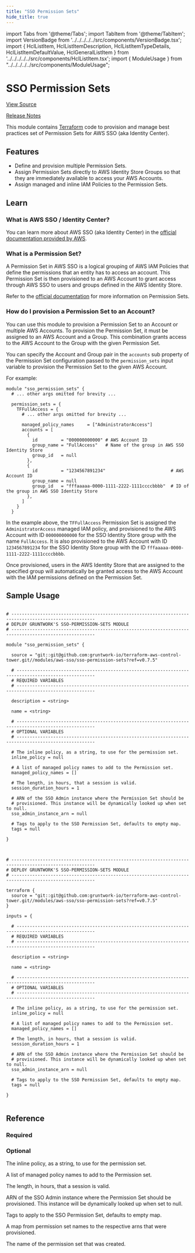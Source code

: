 ```yaml
---
title: "SSO Permission Sets"
hide_title: true
---
```


import Tabs from '@theme/Tabs';
import TabItem from '@theme/TabItem';
import VersionBadge from '../../../../../src/components/VersionBadge.tsx';
import { HclListItem, HclListItemDescription, HclListItemTypeDetails, HclListItemDefaultValue, HclGeneralListItem } from '../../../../../src/components/HclListItem.tsx';
import { ModuleUsage } from "../../../../../src/components/ModuleUsage";

<VersionBadge repoTitle="Control Tower" version="0.7.5" />

# SSO Permission Sets

<a href="https://github.com/gruntwork-io/terraform-aws-control-tower/tree/v0.7.5/modules/aws-sso/sso-permission-sets" className="link-button" title="View the source code for this module in GitHub.">View Source</a>

<a href="https://github.com/gruntwork-io/terraform-aws-control-tower/releases?q=sso-permission-sets" className="link-button" title="Release notes for only versions which impacted this module.">Release Notes</a>

This module contains [Terraform](https://www.terraform.io) code to provision and manage best practices set of Permission Sets for AWS SSO (aka Identity Center).

## Features

*   Define and provision multiple Permission Sets.
*   Assign Permission Sets directly to AWS Identity Store Groups so that they are immediately available to access your AWS
    Accounts.
*   Assign managed and inline IAM Policies to the Permission Sets.

## Learn

### What is AWS SSO / Identity Center?

You can learn more about AWS SSO (aka Identity Center) in the [official documentation provided by
AWS](https://docs.aws.amazon.com/singlesignon/latest/userguide/what-is.html).

### What is a Permission Set?

A Permission Set in AWS SSO is a logical grouping of AWS IAM Policies that define the permissions that an entity has to
access an account. This Permission Set is then provisioned to an AWS Account to grant access through AWS SSO to users
and groups defined in the AWS Identity Store.

Refer to the [official
documentation](https://docs.aws.amazon.com/singlesignon/latest/userguide/permissionsetsconcept.html) for more
information on Permission Sets.

### How do I provision a Permission Set to an Account?

You can use this module to provision a Permission Set to an Account or multiple AWS Accounts. To provision the
Permission Set, it must be assigned to an AWS Account and a Group. This combination grants access to the AWS Account to
the Group with the given Permission Set.

You can specify the Account and Group pair in the `accounts` sub property of the Permission Set configuration passed to
the `permission_sets` input variable to provision the Permission Set to the given AWS Account.

For example:

```hcl
module "sso_permission_sets" {
  # ... other args omitted for brevity ...

  permission_sets = {
    TFFullAccess = {
      # ... other args omitted for brevity ...

      managed_policy_names     = ["AdministratorAccess"]
      accounts = [
        {
          id         = "000000000000" # AWS Account ID
          group_name = "FullAccess"   # Name of the group in AWS SSO Identity Store
          group_id   = null
        },
        {
          id         = "1234567891234"                         # AWS Account ID
          group_name = null
          group_id   = "fffaaaaa-0000-1111-2222-1111ccccbbbb"  # ID of the group in AWS SSO Identity Store
        },
      ]
    }
  }
```

In the example above, the `TFFullAccess` Permission Set is assigned the `AdministratorAccess` managed IAM policy, and
provisioned to the AWS Account with ID `000000000000` for the SSO Identity Store group with the name `FullAccess`. It is
also provisioned to the AWS Account with ID `1234567891234` for the SSO Identity Store group with the ID
`fffaaaaa-0000-1111-2222-1111ccccbbbb`.

Once provisioned, users in the AWS Identity Store that are assigned to the specified group will automatically be granted
access to the AWS Account with the IAM permissions defined on the Permission Set.

## Sample Usage

<Tabs>
<TabItem value="terraform" label="Terraform" default>

```hcl title="main.tf"

# ------------------------------------------------------------------------------------------------------
# DEPLOY GRUNTWORK'S SSO-PERMISSION-SETS MODULE
# ------------------------------------------------------------------------------------------------------

module "sso_permission_sets" {

  source = "git::git@github.com:gruntwork-io/terraform-aws-control-tower.git//modules/aws-sso/sso-permission-sets?ref=v0.7.5"

  # ----------------------------------------------------------------------------------------------------
  # REQUIRED VARIABLES
  # ----------------------------------------------------------------------------------------------------

  description = <string>

  name = <string>

  # ----------------------------------------------------------------------------------------------------
  # OPTIONAL VARIABLES
  # ----------------------------------------------------------------------------------------------------

  # The inline policy, as a string, to use for the permission set.
  inline_policy = null

  # A list of managed policy names to add to the Permission set.
  managed_policy_names = []

  # The length, in hours, that a session is valid.
  session_duration_hours = 1

  # ARN of the SSO Admin instance where the Permission Set should be
  # provisioned. This instance will be dynamically looked up when set to null.
  sso_admin_instance_arn = null

  # Tags to apply to the SSO Permission Set, defaults to empty map.
  tags = null

}


```

</TabItem>
<TabItem value="terragrunt" label="Terragrunt" default>

```hcl title="terragrunt.hcl"

# ------------------------------------------------------------------------------------------------------
# DEPLOY GRUNTWORK'S SSO-PERMISSION-SETS MODULE
# ------------------------------------------------------------------------------------------------------

terraform {
  source = "git::git@github.com:gruntwork-io/terraform-aws-control-tower.git//modules/aws-sso/sso-permission-sets?ref=v0.7.5"
}

inputs = {

  # ----------------------------------------------------------------------------------------------------
  # REQUIRED VARIABLES
  # ----------------------------------------------------------------------------------------------------

  description = <string>

  name = <string>

  # ----------------------------------------------------------------------------------------------------
  # OPTIONAL VARIABLES
  # ----------------------------------------------------------------------------------------------------

  # The inline policy, as a string, to use for the permission set.
  inline_policy = null

  # A list of managed policy names to add to the Permission set.
  managed_policy_names = []

  # The length, in hours, that a session is valid.
  session_duration_hours = 1

  # ARN of the SSO Admin instance where the Permission Set should be
  # provisioned. This instance will be dynamically looked up when set to null.
  sso_admin_instance_arn = null

  # Tags to apply to the SSO Permission Set, defaults to empty map.
  tags = null

}


```

</TabItem>
</Tabs>




## Reference

<Tabs>
<TabItem value="inputs" label="Inputs" default>

### Required

<HclListItem name="description" requirement="required" type="string">
</HclListItem>

<HclListItem name="name" requirement="required" type="string">
</HclListItem>

### Optional

<HclListItem name="inline_policy" requirement="optional" type="string">
<HclListItemDescription>

The inline policy, as a string, to use for the permission set.

</HclListItemDescription>
<HclListItemDefaultValue defaultValue="null"/>
</HclListItem>

<HclListItem name="managed_policy_names" requirement="optional" type="list(string)">
<HclListItemDescription>

A list of managed policy names to add to the Permission set.

</HclListItemDescription>
<HclListItemDefaultValue defaultValue="[]"/>
</HclListItem>

<HclListItem name="session_duration_hours" requirement="optional" type="number">
<HclListItemDescription>

The length, in hours, that a session is valid.

</HclListItemDescription>
<HclListItemDefaultValue defaultValue="1"/>
</HclListItem>

<HclListItem name="sso_admin_instance_arn" requirement="optional" type="string">
<HclListItemDescription>

ARN of the SSO Admin instance where the Permission Set should be provisioned. This instance will be dynamically looked up when set to null.

</HclListItemDescription>
<HclListItemDefaultValue defaultValue="null"/>
</HclListItem>

<HclListItem name="tags" requirement="optional" type="map(string)">
<HclListItemDescription>

Tags to apply to the SSO Permission Set, defaults to empty map.

</HclListItemDescription>
<HclListItemDefaultValue defaultValue="null"/>
</HclListItem>

</TabItem>
<TabItem value="outputs" label="Outputs">

<HclListItem name="arn">
<HclListItemDescription>

A map from permission set names to the respective arns that were provisioned.

</HclListItemDescription>
</HclListItem>

<HclListItem name="name">
<HclListItemDescription>

The name of the permission set that was created.

</HclListItemDescription>
</HclListItem>

</TabItem>
</Tabs>


<!-- ##DOCS-SOURCER-START
{
  "originalSources": [
    "https://github.com/gruntwork-io/terraform-aws-control-tower/tree/v0.7.5/modules/sso-permission-sets/readme.md",
    "https://github.com/gruntwork-io/terraform-aws-control-tower/tree/v0.7.5/modules/sso-permission-sets/variables.tf",
    "https://github.com/gruntwork-io/terraform-aws-control-tower/tree/v0.7.5/modules/sso-permission-sets/outputs.tf"
  ],
  "sourcePlugin": "module-catalog-api",
  "hash": "1f2e78e3091ec504ab7536c4ef65aeab"
}
##DOCS-SOURCER-END -->
